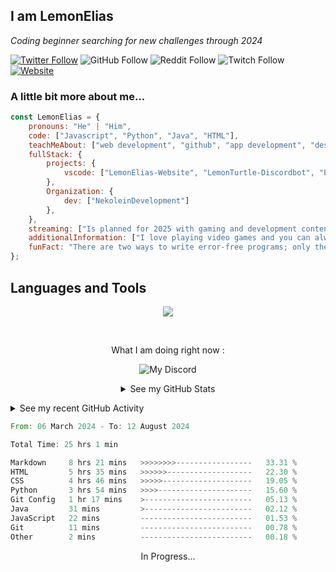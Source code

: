 <h2>I am LemonElias</h2>
<p><em>Coding beginner searching for new challenges through 2024</em></p>

<!--- Following and Redirect Badges -->
[![Twitter Follow](https://img.shields.io/twitter/follow/xLemonElias?label=Follow)](https://twitter.com/intent/follow?screen_name=xLemonElias)
![GitHub Follow](https://img.shields.io/github/followers/lemonelias?style=social&label=Follow&link=https%3A%2F%2Fgithub.com%2FLemonElias)
![Reddit Follow](https://img.shields.io/reddit/user-karma/link/xLemonElias?style=social&label=Follow&link=https%3A%2F%2Fwww.reddit.com%2Fuser%2FxLemonElias%2F)
![Twitch Follow](https://img.shields.io/twitch/status/xlemonelias?style=social&label=Follow&link=https%3A%2F%2Fwww.twitch.tv%2Fxlemonelias)
[![Website](https://img.shields.io/badge/Website-46a2f1.svg?&style=flat-square&logo=Google-Chrome&logoColor=white&link=https://lemonelias.de/)](https://lemonelias.de/)

### A little bit more about me...

<!--- Markdown written biography in javascript -->
```javascript
const LemonElias = {
    pronouns: "He" | "Him",
    code: ["Javascript", "Python", "Java", "HTML"],
    teachMeAbout: ["web development", "github", "app development", "designing"],
    fullStack: {
        projects: {
            vscode: ["LemonElias-Website", "LemonTurtle-Discordbot", "Elly&Jonny-Website"],
        },
        Organization: {
            dev: ["NekoleinDevelopment"]
        },
    },
    streaming: ["Is planned for 2025 with gaming and development content"],
    additionalInformation: ["I love playing video games and you can always hit me up to play"],
    funFact: "There are two ways to write error-free programs; only the third one works"
};
```

<!--- Languages and Tools section with icons -->
<h2>Languages and Tools</h2>
<p align="center">
  <a href="https://skillicons.dev">
    <img src="https://skillicons.dev/icons?i=py,js,nodejs,discordjs,html,css,git,vscode" />
  </a>
</p>

<!--- Spotify and Discord section with sync in Spotify and Discord api -->
&nbsp;<div align="center">
<p>What I am doing right now :</p>

![My Discord](https://discord-readme-badge.vercel.app/api?id=482089415284621322) 

<details><summary>See my GitHub Stats</summary>
[![LemonElias' GitHub stats-Light](https://develias-readme-stats.vercel.app/api?username=lemonelias&show_icons=true&theme=swift)](https://github.com/lemonelias/github-readme-stats)
[![LemonElias' Top Langs](https://develias-readme-stats.vercel.app/api/top-langs/?username=lemonelias&theme=swift)](https://github.com/lemonelias/github-readme-stats)
    </div>
</p>
</details>


<details><summary>See my recent GitHub Activity</summary>
    <p>&nbsp;
        <!--START_SECTION:activity-->
        <!--END_SECTION:activity-->
    </p>
</details>

<!--START_SECTION:waka-->

```rust
From: 06 March 2024 - To: 12 August 2024

Total Time: 25 hrs 1 min

Markdown     8 hrs 21 mins   >>>>>>>>-----------------   33.31 %
HTML         5 hrs 35 mins   >>>>>>-------------------   22.30 %
CSS          4 hrs 46 mins   >>>>>--------------------   19.05 %
Python       3 hrs 54 mins   >>>>---------------------   15.60 %
Git Config   1 hr 17 mins    >------------------------   05.13 %
Java         31 mins         >------------------------   02.12 %
JavaScript   22 mins         -------------------------   01.53 %
Git          11 mins         -------------------------   00.78 %
Other        2 mins          -------------------------   00.18 %
```

<!--END_SECTION:waka-->

<div align=center><p>In Progress...</p></div>
